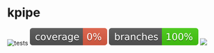 # kpipe

![tests](https://github.com/bkosm/kpipe/actions/workflows/gradle.yml/badge.svg)
![coverage](.github/badges/jacoco.svg)
![branches](.github/badges/branches.svg)
[![](https://jitpack.io/v/bkosm/kpipe.svg)](https://jitpack.io/#bkosm/kpipe)

